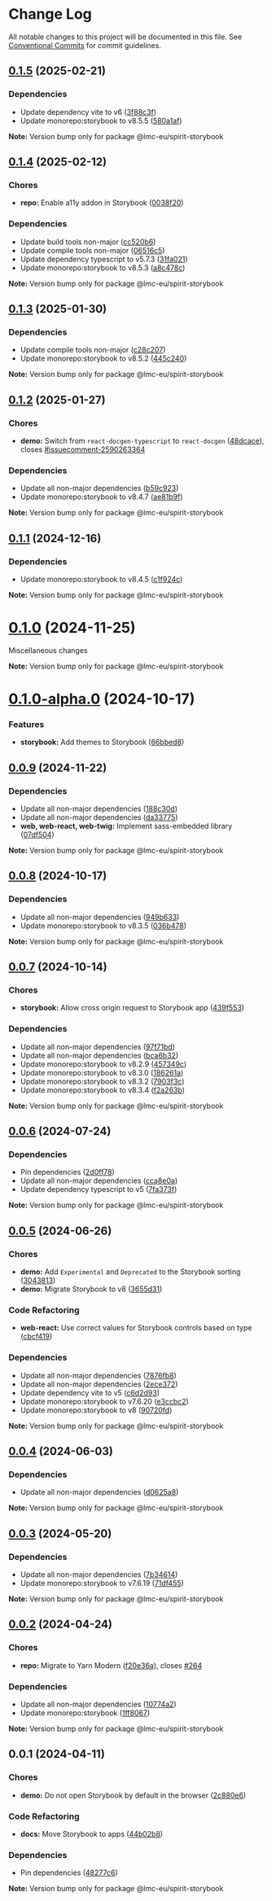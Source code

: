 # Change Log

All notable changes to this project will be documented in this file.
See [Conventional Commits](https://conventionalcommits.org) for commit guidelines.

<a name="0.1.5"></a>

## [0.1.5](https://github.com/lmc-eu/spirit-design-system/compare/@lmc-eu/spirit-storybook@0.1.4...@lmc-eu/spirit-storybook@0.1.5) (2025-02-21)

### Dependencies

- Update dependency vite to v6 ([3f88c3f](https://github.com/lmc-eu/spirit-design-system/commit/3f88c3f))
- Update monorepo:storybook to v8.5.5 ([580a1af](https://github.com/lmc-eu/spirit-design-system/commit/580a1af))

**Note:** Version bump only for package @lmc-eu/spirit-storybook

<a name="0.1.4"></a>

## [0.1.4](https://github.com/lmc-eu/spirit-design-system/compare/@lmc-eu/spirit-storybook@0.1.3...@lmc-eu/spirit-storybook@0.1.4) (2025-02-12)

### Chores

- **repo:** Enable a11y addon in Storybook ([0038f20](https://github.com/lmc-eu/spirit-design-system/commit/0038f20))

### Dependencies

- Update build tools non-major ([cc520b6](https://github.com/lmc-eu/spirit-design-system/commit/cc520b6))
- Update compile tools non-major ([06516c5](https://github.com/lmc-eu/spirit-design-system/commit/06516c5))
- Update dependency typescript to v5.7.3 ([31fa021](https://github.com/lmc-eu/spirit-design-system/commit/31fa021))
- Update monorepo:storybook to v8.5.3 ([a8c478c](https://github.com/lmc-eu/spirit-design-system/commit/a8c478c))

**Note:** Version bump only for package @lmc-eu/spirit-storybook

<a name="0.1.3"></a>

## [0.1.3](https://github.com/lmc-eu/spirit-design-system/compare/@lmc-eu/spirit-storybook@0.1.2...@lmc-eu/spirit-storybook@0.1.3) (2025-01-30)

### Dependencies

- Update compile tools non-major ([c28c207](https://github.com/lmc-eu/spirit-design-system/commit/c28c207))
- Update monorepo:storybook to v8.5.2 ([445c240](https://github.com/lmc-eu/spirit-design-system/commit/445c240))

**Note:** Version bump only for package @lmc-eu/spirit-storybook

<a name="0.1.2"></a>

## [0.1.2](https://github.com/lmc-eu/spirit-design-system/compare/@lmc-eu/spirit-storybook@0.1.1...@lmc-eu/spirit-storybook@0.1.2) (2025-01-27)

### Chores

- **demo:** Switch from `react-docgen-typescript` to `react-docgen` ([48dcace](https://github.com/lmc-eu/spirit-design-system/commit/48dcace)), closes [#issuecomment-2590263364](https://github.com/lmc-eu/spirit-design-system/issues/issuecomment-2590263364)

### Dependencies

- Update all non-major dependencies ([b59c923](https://github.com/lmc-eu/spirit-design-system/commit/b59c923))
- Update monorepo:storybook to v8.4.7 ([ae81b9f](https://github.com/lmc-eu/spirit-design-system/commit/ae81b9f))

**Note:** Version bump only for package @lmc-eu/spirit-storybook

<a name="0.1.1"></a>

## [0.1.1](https://github.com/lmc-eu/spirit-design-system/compare/@lmc-eu/spirit-storybook@0.1.0...@lmc-eu/spirit-storybook@0.1.1) (2024-12-16)

### Dependencies

- Update monorepo:storybook to v8.4.5 ([c1f924c](https://github.com/lmc-eu/spirit-design-system/commit/c1f924c))

**Note:** Version bump only for package @lmc-eu/spirit-storybook

<a name="0.1.0"></a>

# [0.1.0](https://github.com/lmc-eu/spirit-design-system/compare/@lmc-eu/spirit-storybook@0.1.0-alpha.0...@lmc-eu/spirit-storybook@0.1.0) (2024-11-25)

Miscellaneous changes

**Note:** Version bump only for package @lmc-eu/spirit-storybook

<a name="0.1.0-alpha.0"></a>

# [0.1.0-alpha.0](https://github.com/lmc-eu/spirit-design-system/compare/@lmc-eu/spirit-storybook@0.0.8...@lmc-eu/spirit-storybook@0.1.0-alpha.0) (2024-10-17)

### Features

- **storybook:** Add themes to Storybook ([66bbed8](https://github.com/lmc-eu/spirit-design-system/commit/66bbed8))

<a name="0.0.9"></a>

## [0.0.9](https://github.com/lmc-eu/spirit-design-system/compare/@lmc-eu/spirit-storybook@0.0.8...@lmc-eu/spirit-storybook@0.0.9) (2024-11-22)

### Dependencies

- Update all non-major dependencies ([188c30d](https://github.com/lmc-eu/spirit-design-system/commit/188c30d))
- Update all non-major dependencies ([da33775](https://github.com/lmc-eu/spirit-design-system/commit/da33775))
- **web, web-react, web-twig:** Implement sass-embedded library ([07df504](https://github.com/lmc-eu/spirit-design-system/commit/07df504))

**Note:** Version bump only for package @lmc-eu/spirit-storybook

<a name="0.0.8"></a>

## [0.0.8](https://github.com/lmc-eu/spirit-design-system/compare/@lmc-eu/spirit-storybook@0.0.7...@lmc-eu/spirit-storybook@0.0.8) (2024-10-17)

### Dependencies

- Update all non-major dependencies ([949b633](https://github.com/lmc-eu/spirit-design-system/commit/949b633))
- Update monorepo:storybook to v8.3.5 ([036b478](https://github.com/lmc-eu/spirit-design-system/commit/036b478))

**Note:** Version bump only for package @lmc-eu/spirit-storybook

<a name="0.0.7"></a>

## [0.0.7](https://github.com/lmc-eu/spirit-design-system/compare/@lmc-eu/spirit-storybook@0.0.6...@lmc-eu/spirit-storybook@0.0.7) (2024-10-14)

### Chores

- **storybook:** Allow cross origin request to Storybook app ([439f553](https://github.com/lmc-eu/spirit-design-system/commit/439f553))

### Dependencies

- Update all non-major dependencies ([97f71bd](https://github.com/lmc-eu/spirit-design-system/commit/97f71bd))
- Update all non-major dependencies ([bca6b32](https://github.com/lmc-eu/spirit-design-system/commit/bca6b32))
- Update monorepo:storybook to v8.2.9 ([457349c](https://github.com/lmc-eu/spirit-design-system/commit/457349c))
- Update monorepo:storybook to v8.3.0 ([186261a](https://github.com/lmc-eu/spirit-design-system/commit/186261a))
- Update monorepo:storybook to v8.3.2 ([7903f3c](https://github.com/lmc-eu/spirit-design-system/commit/7903f3c))
- Update monorepo:storybook to v8.3.4 ([f2a263b](https://github.com/lmc-eu/spirit-design-system/commit/f2a263b))

**Note:** Version bump only for package @lmc-eu/spirit-storybook

<a name="0.0.6"></a>

## [0.0.6](https://github.com/lmc-eu/spirit-design-system/compare/@lmc-eu/spirit-storybook@0.0.5...@lmc-eu/spirit-storybook@0.0.6) (2024-07-24)

### Dependencies

- Pin dependencies ([2d0ff78](https://github.com/lmc-eu/spirit-design-system/commit/2d0ff78))
- Update all non-major dependencies ([cca8e0a](https://github.com/lmc-eu/spirit-design-system/commit/cca8e0a))
- Update dependency typescript to v5 ([7fa373f](https://github.com/lmc-eu/spirit-design-system/commit/7fa373f))

**Note:** Version bump only for package @lmc-eu/spirit-storybook

<a name="0.0.5"></a>

## [0.0.5](https://github.com/lmc-eu/spirit-design-system/compare/@lmc-eu/spirit-storybook@0.0.4...@lmc-eu/spirit-storybook@0.0.5) (2024-06-26)

### Chores

- **demo:** Add `Experimental` and `Deprecated` to the Storybook sorting ([3043813](https://github.com/lmc-eu/spirit-design-system/commit/3043813))
- **demo:** Migrate Storybook to v8 ([3655d31](https://github.com/lmc-eu/spirit-design-system/commit/3655d31))

### Code Refactoring

- **web-react:** Use correct values for Storybook controls based on type ([cbcf419](https://github.com/lmc-eu/spirit-design-system/commit/cbcf419))

### Dependencies

- Update all non-major dependencies ([7876fb8](https://github.com/lmc-eu/spirit-design-system/commit/7876fb8))
- Update all non-major dependencies ([2ece372](https://github.com/lmc-eu/spirit-design-system/commit/2ece372))
- Update dependency vite to v5 ([c6d2d93](https://github.com/lmc-eu/spirit-design-system/commit/c6d2d93))
- Update monorepo:storybook to v7.6.20 ([e3ccbc2](https://github.com/lmc-eu/spirit-design-system/commit/e3ccbc2))
- Update monorepo:storybook to v8 ([90720fd](https://github.com/lmc-eu/spirit-design-system/commit/90720fd))

**Note:** Version bump only for package @lmc-eu/spirit-storybook

<a name="0.0.4"></a>

## [0.0.4](https://github.com/lmc-eu/spirit-design-system/compare/@lmc-eu/spirit-storybook@0.0.3...@lmc-eu/spirit-storybook@0.0.4) (2024-06-03)

### Dependencies

- Update all non-major dependencies ([d0625a8](https://github.com/lmc-eu/spirit-design-system/commit/d0625a8))

**Note:** Version bump only for package @lmc-eu/spirit-storybook

<a name="0.0.3"></a>

## [0.0.3](https://github.com/lmc-eu/spirit-design-system/compare/@lmc-eu/spirit-storybook@0.0.2...@lmc-eu/spirit-storybook@0.0.3) (2024-05-20)

### Dependencies

- Update all non-major dependencies ([7b34614](https://github.com/lmc-eu/spirit-design-system/commit/7b34614))
- Update monorepo:storybook to v7.6.19 ([71df455](https://github.com/lmc-eu/spirit-design-system/commit/71df455))

**Note:** Version bump only for package @lmc-eu/spirit-storybook

<a name="0.0.2"></a>

## [0.0.2](https://github.com/lmc-eu/spirit-design-system/compare/@lmc-eu/spirit-storybook@0.0.1...@lmc-eu/spirit-storybook@0.0.2) (2024-04-24)

### Chores

- **repo:** Migrate to Yarn Modern ([f20e36a](https://github.com/lmc-eu/spirit-design-system/commit/f20e36a)), closes [#264](https://github.com/lmc-eu/spirit-design-system/issues/264)

### Dependencies

- Update all non-major dependencies ([10774a2](https://github.com/lmc-eu/spirit-design-system/commit/10774a2))
- Update monorepo:storybook ([1ff8067](https://github.com/lmc-eu/spirit-design-system/commit/1ff8067))

**Note:** Version bump only for package @lmc-eu/spirit-storybook

<a name="0.0.1"></a>

## 0.0.1 (2024-04-11)

### Chores

- **demo:** Do not open Storybook by default in the browser ([2c880e6](https://github.com/lmc-eu/spirit-design-system/commit/2c880e6))

### Code Refactoring

- **docs:** Move Storybook to apps ([44b02b8](https://github.com/lmc-eu/spirit-design-system/commit/44b02b8))

### Dependencies

- Pin dependencies ([48277c6](https://github.com/lmc-eu/spirit-design-system/commit/48277c6))

**Note:** Version bump only for package @lmc-eu/spirit-storybook
